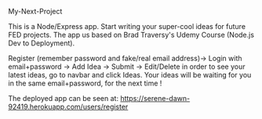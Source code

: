 My-Next-Project

This is a Node/Express app. Start writing your super-cool ideas for future FED projects. The app us based on Brad Traversy's Udemy Course 
(Node.js Dev to Deployment). 

Register (remember password and fake/real email address)-> Login with email+password -> Add Idea -> Submit -> Edit/Delete
in order to see your latest ideas, go to navbar and click Ideas. Your ideas will be waiting for you in the same email+password, for the next time !

The deployed app can be seen at: https://serene-dawn-92419.herokuapp.com/users/register
 
